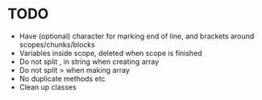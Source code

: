 # TODO

- Have (optional) character for marking end of line, and brackets around scopes/chunks/blocks
- Variables inside scope, deleted when scope is finished
- Do not split , in string when creating array
- Do not split > when making array
- No duplicate methods etc
- Clean up classes
